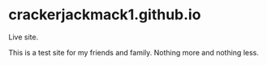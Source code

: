 # crackerjackmack1.github.io
Live site.

This is a test site for my friends and family. Nothing more and nothing less.
